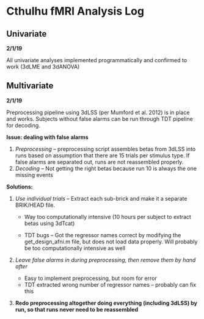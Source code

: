 # Cthulhu fMRI Analysis Log

## Univariate

**2/1/19**
	
All univariate analyses implemented programmatically and confirmed to work (3dLME and 3dANOVA)

## Multivariate

**2/1/19**
	
Preprocessing pipeline using 3dLSS (per Mumford et al. 2012) is in place and works. Subjects without false alarms can be run through TDT pipeline for decoding.

**Issue: dealing with false alarms**
	
1.	*Preprocessing* – preprocessing script assembles betas from 3dLSS into runs based on assumption that there are 15 trials per stimulus type. If false alarms are separated out, runs are not reassembled properly. 
2.	*Decoding* – Not getting the right betas because run 10 is always the one missing events 

**Solutions:**

1. *Use individual trials* – Extract each sub-brick and make it a separate BRIK/HEAD file.

	* Way too computationally intensive (10 hours per subject to extract betas using 3dTcat)

	* TDT bugs – Got the regressor names correct by modifying the get_design_afni.m file, but does not load data properly. Will probably be too computationally intensive as well

2.	*Leave false alarms in during preprocessing, then remove them by hand after*
	* Easy to implement preprocessing, but room for error
	* TDT extracted wrong number of regressor names – probably can fix this

3. **Redo preprocessing altogether doing everything (including 3dLSS) by run, so that runs never need to be reassembled**

